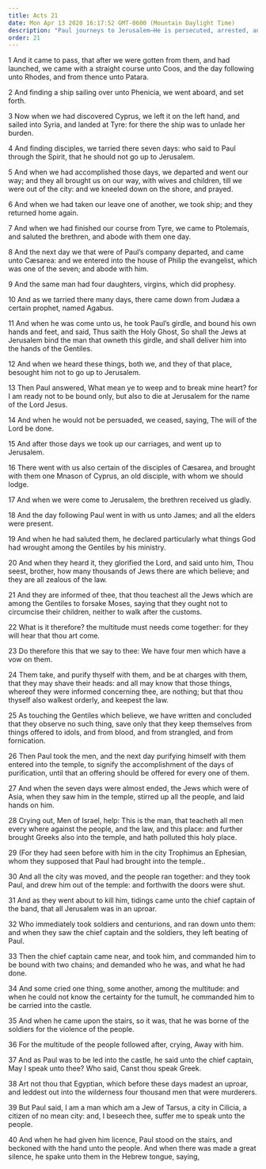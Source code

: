 ```yaml
---
title: Acts 21
date: Mon Apr 13 2020 16:17:52 GMT-0600 (Mountain Daylight Time)
description: "Paul journeys to Jerusalem—He is persecuted, arrested, and bound."
order: 21
---
```


1 And it came to pass, that after we were gotten from them, and had launched, we came with a straight course unto Coos, and the day following unto Rhodes, and from thence unto Patara.

2 And finding a ship sailing over unto Phenicia, we went aboard, and set forth.

3 Now when we had discovered Cyprus, we left it on the left hand, and sailed into Syria, and landed at Tyre: for there the ship was to unlade her burden.

4 And finding disciples, we tarried there seven days: who said to Paul through the Spirit, that he should not go up to Jerusalem.

5 And when we had accomplished those days, we departed and went our way; and they all brought us on our way, with wives and children, till we were out of the city: and we kneeled down on the shore, and prayed.

6 And when we had taken our leave one of another, we took ship; and they returned home again.

7 And when we had finished our course from Tyre, we came to Ptolemais, and saluted the brethren, and abode with them one day.

8 And the next day we that were of Paul’s company departed, and came unto Cæsarea: and we entered into the house of Philip the evangelist, which was one of the seven; and abode with him.

9 And the same man had four daughters, virgins, which did prophesy.

10 And as we tarried there many days, there came down from Judæa a certain prophet, named Agabus.

11 And when he was come unto us, he took Paul’s girdle, and bound his own hands and feet, and said, Thus saith the Holy Ghost, So shall the Jews at Jerusalem bind the man that owneth this girdle, and shall deliver him into the hands of the Gentiles.

12 And when we heard these things, both we, and they of that place, besought him not to go up to Jerusalem.

13 Then Paul answered, What mean ye to weep and to break mine heart? for I am ready not to be bound only, but also to die at Jerusalem for the name of the Lord Jesus.

14 And when he would not be persuaded, we ceased, saying, The will of the Lord be done.

15 And after those days we took up our carriages, and went up to Jerusalem.

16 There went with us also certain of the disciples of Cæsarea, and brought with them one Mnason of Cyprus, an old disciple, with whom we should lodge.

17 And when we were come to Jerusalem, the brethren received us gladly.

18 And the day following Paul went in with us unto James; and all the elders were present.

19 And when he had saluted them, he declared particularly what things God had wrought among the Gentiles by his ministry.

20 And when they heard it, they glorified the Lord, and said unto him, Thou seest, brother, how many thousands of Jews there are which believe; and they are all zealous of the law.

21 And they are informed of thee, that thou teachest all the Jews which are among the Gentiles to forsake Moses, saying that they ought not to circumcise their children, neither to walk after the customs.

22 What is it therefore? the multitude must needs come together: for they will hear that thou art come.

23 Do therefore this that we say to thee: We have four men which have a vow on them.

24 Them take, and purify thyself with them, and be at charges with them, that they may shave their heads: and all may know that those things, whereof they were informed concerning thee, are nothing; but that thou thyself also walkest orderly, and keepest the law.

25 As touching the Gentiles which believe, we have written and concluded that they observe no such thing, save only that they keep themselves from things offered to idols, and from blood, and from strangled, and from fornication.

26 Then Paul took the men, and the next day purifying himself with them entered into the temple, to signify the accomplishment of the days of purification, until that an offering should be offered for every one of them.

27 And when the seven days were almost ended, the Jews which were of Asia, when they saw him in the temple, stirred up all the people, and laid hands on him.

28 Crying out, Men of Israel, help: This is the man, that teacheth all men every where against the people, and the law, and this place: and further brought Greeks also into the temple, and hath polluted this holy place.

29 (For they had seen before with him in the city Trophimus an Ephesian, whom they supposed that Paul had brought into the temple..

30 And all the city was moved, and the people ran together: and they took Paul, and drew him out of the temple: and forthwith the doors were shut.

31 And as they went about to kill him, tidings came unto the chief captain of the band, that all Jerusalem was in an uproar.

32 Who immediately took soldiers and centurions, and ran down unto them: and when they saw the chief captain and the soldiers, they left beating of Paul.

33 Then the chief captain came near, and took him, and commanded him to be bound with two chains; and demanded who he was, and what he had done.

34 And some cried one thing, some another, among the multitude: and when he could not know the certainty for the tumult, he commanded him to be carried into the castle.

35 And when he came upon the stairs, so it was, that he was borne of the soldiers for the violence of the people.

36 For the multitude of the people followed after, crying, Away with him.

37 And as Paul was to be led into the castle, he said unto the chief captain, May I speak unto thee? Who said, Canst thou speak Greek.

38 Art not thou that Egyptian, which before these days madest an uproar, and leddest out into the wilderness four thousand men that were murderers.

39 But Paul said, I am a man which am a Jew of Tarsus, a city in Cilicia, a citizen of no mean city: and, I beseech thee, suffer me to speak unto the people.

40 And when he had given him licence, Paul stood on the stairs, and beckoned with the hand unto the people. And when there was made a great silence, he spake unto them in the Hebrew tongue, saying,
